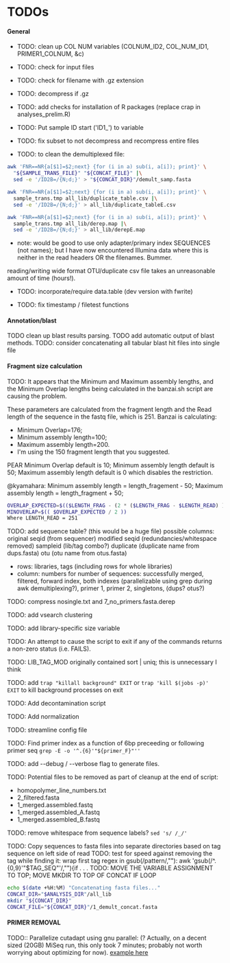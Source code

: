 # TODOs

#### General
- TODO: clean up COL NUM variables (COLNUM_ID2, COL_NUM_ID1, PRIMER1_COLNUM, &c)
- TODO: check for input files
- TODO: check for filename with .gz extension
- TODO: decompress if .gz
- TODO: add checks for installation of R packages (replace crap in  analyses_prelim.R)
- TODO: Put sample ID start ('ID1_') to variable
- TODO: fix subset to not decompress and recompress entire files

- TODO: to clean the demultiplexed file:

```sh
awk 'FNR==NR{a[$1]=$2;next} {for (i in a) sub(i, a[i]); print}' \
  "${SAMPLE_TRANS_FILE}" "${CONCAT_FILE}" |\
  sed -e '/ID2B=/{N;d;}' > "${CONCAT_DIR}"/demult_samp.fasta

awk 'FNR==NR{a[$1]=$2;next} {for (i in a) sub(i, a[i]); print}' \
  sample_trans.tmp all_lib/duplicate_table.csv |\
  sed -e '/ID2B=/{N;d;}' > all_lib/duplicate_tableE.csv

awk 'FNR==NR{a[$1]=$2;next} {for (i in a) sub(i, a[i]); print}' \
  sample_trans.tmp all_lib/derep.map |\
  sed -e '/ID2B=/{N;d;}' > all_lib/derepE.map
```

- note: would be good to use only adapter/primary index SEQUENCES (not names); but I have now encountered Illumina data where this is neither in the read headers OR the filenames. Bummer.

reading/writing wide format OTU/duplicate csv file takes an unreasonable amount of time (hours!).
- TODO: incorporate/require data.table (dev version with fwrite)

- TODO: fix timestamp / filetest functions

#### Annotation/blast
TODO clean up blast results parsing.
TODO add automatic output of blast methods.
TODO: consider concatenating all tabular blast hit files into single file

#### Fragment size calculation
TODO: It appears that the Minimum and Maximum assembly lengths, and the Minimum Overlap lengths being calculated in the banzai.sh script are causing the problem.

These parameters are calculated from the fragment length and the Read length of the sequence in the fastq file, which is 251.
Banzai is calculating:
- Minimum Overlap=176;
- Minimum assembly length=100;
- Maximum assembly length=200.
- I'm using the 150 fragment length that you suggested.

PEAR Minimum Overlap default is 10; Minimum assembly length default is 50; Maximum assembly length default is 0 which disables the restriction.

@kyamahara: Minimum assembly length = length_fragement - 50;  Maximum assembly length = length_fragment + 50;

```sh
OVERLAP_EXPECTED=$(($LENGTH_FRAG - (2 * ($LENGTH_FRAG - $LENGTH_READ) ) ))
MINOVERLAP=$(( $OVERLAP_EXPECTED / 2 ))
Where LENGTH_READ = 251
```

TODO: add sequence table? (this would be a huge file)
possible columns:
original seqid (from sequencer)
modified seqid (redundancies/whitespace removed)
sampleid (lib/tag combo?)
duplicate (duplicate name from dups.fasta)
otu (otu name from otus.fasta)
 - rows: libraries, tags (including rows for whole libraries)
 - column: numbers for number of sequences: successfully merged, filtered, forward index, both indexes (parallelizable using grep during awk demultiplexing?), primer 1, primer 2, singletons, (dups? otus?)

TODO: compress nosingle.txt and 7_no_primers.fasta.derep

TODO: add vsearch clustering

TODO: add library-specific size variable

TODO: An attempt to cause the script to exit if any of the commands returns a non-zero status (i.e. FAILS).

TODO: LIB_TAG_MOD originally contained sort | uniq; this is unnecessary I think

TODO: add `trap "killall background" EXIT` or `trap 'kill $(jobs -p)' EXIT` to kill background processes on exit

TODO: Add decontamination script

TODO: Add normalization

TODO: streamline config file

TODO: Find primer index as a function of 6bp preceeding or following primer seq  `grep -E -o '^.{6}'"${primer_F}"''`

TODO: add --debug / --verbose flag to generate files.

TODO: Potential files to be removed as part of cleanup at the end of script:
- homopolymer_line_numbers.txt
- 2_filtered.fasta
- 1_merged.assembled.fastq
- 1_merged.assembled_A.fastq
- 1_merged.assembled_B.fastq

TODO: remove whitespace from sequence labels? `sed 's/ /_/'`

TODO: Copy sequences to fasta files into separate directories based on tag sequence on left side of read
TODO: test for speed against removing the tag while finding it: wrap first tag regex in gsub(/pattern/,""):  awk 'gsub(/^.{0,9}'"$TAG_SEQ"'/,""){if . . .
TODO: MOVE THE VARIABLE ASSIGNMENT TO TOP; MOVE MKDIR TO TOP OF CONCAT IF LOOP
```sh
echo $(date +%H:%M) "Concatenating fasta files..."
CONCAT_DIR="$ANALYSIS_DIR"/all_lib
mkdir "${CONCAT_DIR}"
CONCAT_FILE="${CONCAT_DIR}"/1_demult_concat.fasta
```
#### PRIMER REMOVAL
TODO:: Parallelize cutadapt using gnu parallel: (? Actually, on a decent sized (20GB) MiSeq run, this only took 7 minutes; probably not worth worrying about optimizing for now). [example here](https://github.com/marcelm/cutadapt/issues/157)
